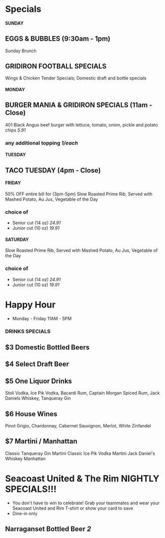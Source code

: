 # Specials

#### SUNDAY

## EGGS & BUBBLES (9:30am - 1pm)
Sunday Brunch

## GRIDIRON FOOTBALL SPECIALS
Wings & Chicken Tender Specials; Domestic draft and bottle specials


#### MONDAY

## BURGER MANIA & GRIDIRON SPECIALS (11am - Close)
401 Black Angus beef burger with lettuce, tomato, onion, pickle and potato chips *5.91*
### any additional topping *1/each*

#### TUESDAY

## TACO TUESDAY (4pm - Close)

#### FRIDAY 
50% OFF entire bill for (3pm-5pm) 
Slow Roasted Prime Rib, Served with Mashed Potato, Au Jus, Vegetable of the Day
### choice of
* Senior cut (14 oz) *24.91*
* Junior cut (10 oz) *19.91*

#### SATURDAY
Slow Roasted Prime Rib, Served with Mashed Potato, Au Jus, Vegetable of the Day
### choice of
* Senior cut (14 oz) *24.91*
* Junior cut (10 oz) *19.91*

# Happy Hour
* Monday - Friday 11AM - 5PM

### DRINKS SPECIALS

## $3 Domestic Bottled Beers

## $4 Select Draft Beer

## $5 One Liquor Drinks
Stoli Vodka, Ice Pik Vodka, Bacardi Rum, Captain Morgan Spiced Rum, Jack Daniels Whiskey, Tanqueray Gin

## $6 House Wines
Pinot Grigio, Chardonnay, Cabernet Sauvignon, Merlot, White Zinfandel

## $7 Martini / Manhattan
Classic Tanqueray Gin Martini
Classic Ice Pik Vodka Martini
Jack Daniel's Whiskey Manhattan


# Seacoast United & The Rim NIGHTLY SPECIALS!!!
* You don't have to win to celebrate! Grab your teammates and wear your Seacoast United and Rim T-shirt or show your card to save 
* Dine-in only 

## Narraganset Bottled Beer *2*

